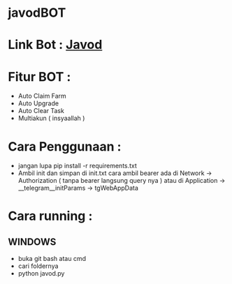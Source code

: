 # javodBOT

# Link Bot : [Javod](https://t.me/Mdaowalletbot?start=6761995095)

# Fitur BOT :

- Auto Claim Farm
- Auto Upgrade 
- Auto Clear Task 
- Multiakun ( insyaallah )

# Cara Penggunaan :

- jangan lupa pip install -r requirements.txt
- Ambil init dan simpan di init.txt
  cara ambil bearer ada di Network -> Authorization ( tanpa bearer langsung query nya ) atau di Application -> __telegram__initParams -> tgWebAppData

# Cara running :

## WINDOWS 

- buka git bash atau cmd
- cari foldernya
- python javod.py
